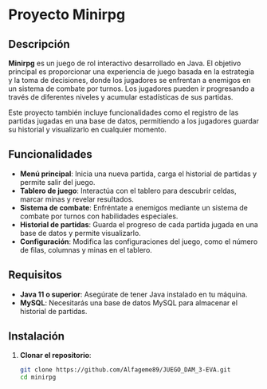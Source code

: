 # Proyecto Minirpg

## Descripción

**Minirpg** es un juego de rol interactivo desarrollado en Java. El objetivo principal es proporcionar una experiencia de juego basada en la estrategia y la toma de decisiones, donde los jugadores se enfrentan a enemigos en un sistema de combate por turnos. Los jugadores pueden ir progresando a través de diferentes niveles y acumular estadísticas de sus partidas.

Este proyecto también incluye funcionalidades como el registro de las partidas jugadas en una base de datos, permitiendo a los jugadores guardar su historial y visualizarlo en cualquier momento.

## Funcionalidades

- **Menú principal**: Inicia una nueva partida, carga el historial de partidas y permite salir del juego.
- **Tablero de juego**: Interactúa con el tablero para descubrir celdas, marcar minas y revelar resultados.
- **Sistema de combate**: Enfréntate a enemigos mediante un sistema de combate por turnos con habilidades especiales.
- **Historial de partidas**: Guarda el progreso de cada partida jugada en una base de datos y permite visualizarlo.
- **Configuración**: Modifica las configuraciones del juego, como el número de filas, columnas y minas en el tablero.

## Requisitos

- **Java 11 o superior**: Asegúrate de tener Java instalado en tu máquina.
- **MySQL**: Necesitarás una base de datos MySQL para almacenar el historial de partidas.

## Instalación

1. **Clonar el repositorio**:

   ```bash
   git clone https://github.com/Alfageme89/JUEGO_DAM_3-EVA.git
   cd minirpg
   ```
